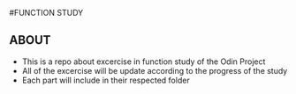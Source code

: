 #FUNCTION STUDY
## ABOUT
- This is a repo about excercise in function study of the Odin Project
- All of the excercise will be update according to the progress of the study
- Each part will include in their respected folder

